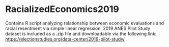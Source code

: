# RacializedEconomics2019
Contains R script analyzing relationship between economic evaluations and racial resentment via simple linear regression. 2019 ANES Pilot Study dataset is included as a .zip file and downloadable via the following link: https://electionstudies.org/data-center/2019-pilot-study/

